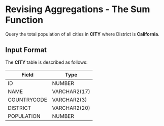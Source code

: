 # Revising Aggregations - The Sum Function

Query the total population of all cities in **CITY** where District is **California**.

## Input Format

The **CITY** table is described as follows: 

| Field | Type |
|---|---|
| ID | NUMBER |
| NAME | VARCHAR2(17) |
| COUNTRYCODE | VARCHAR2(3) |
| DISTRICT | VARCHAR2(20) |
| POPULATION | NUMBER |